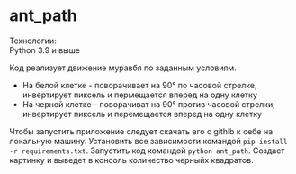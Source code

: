 # ant_path

Технологии:  
Python 3.9 и выше 

Код реализует движение муравбя по заданным условиям.  
* На белой клетке - поворачивает на 90° по часовой стрелке, инвертирует пиксель и пермещается вперед на одну клетку
* На черной клетке - поворачиват на 90° против часовой стрелки, инвертирует пиксель и перемещается вперед на одну клетку

Чтобы запустить приложение следует скачать его с githib к себе на локальную машину.
Установить все зависимости командой `pip install -r requirements.txt`.
Запустить код командой `python ant_path`.
Создаст картинку и выведет в консоль количество черныйх квадратов.  


